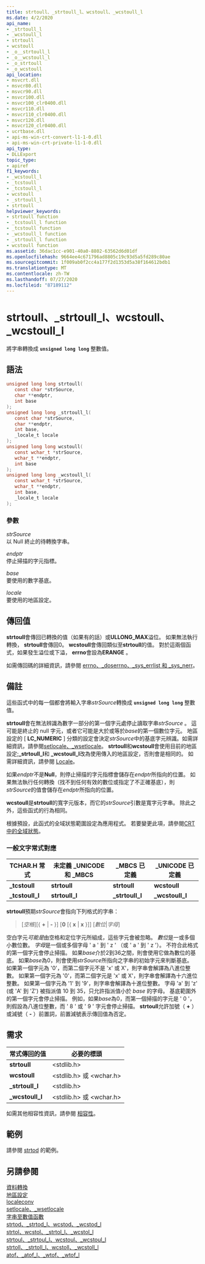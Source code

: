 ```yaml
---
title: strtoull、_strtoull_l、wcstoull、_wcstoull_l
ms.date: 4/2/2020
api_name:
- _strtoull_l
- _wcstoull_l
- strtoull
- wcstoull
- _o__strtoull_l
- _o__wcstoull_l
- _o_strtoull
- _o_wcstoull
api_location:
- msvcrt.dll
- msvcr80.dll
- msvcr90.dll
- msvcr100.dll
- msvcr100_clr0400.dll
- msvcr110.dll
- msvcr110_clr0400.dll
- msvcr120.dll
- msvcr120_clr0400.dll
- ucrtbase.dll
- api-ms-win-crt-convert-l1-1-0.dll
- api-ms-win-crt-private-l1-1-0.dll
api_type:
- DLLExport
topic_type:
- apiref
f1_keywords:
- _wcstoull_l
- _tcstoull
- _tcstoull_l
- wcstoull
- _strtoull_l
- strtoull
helpviewer_keywords:
- strtoull function
- _tcstoull_l function
- _tcstoull function
- _wcstoull_l function
- _strtoull_l function
- wcstoull function
ms.assetid: 36dac1cc-e901-40a0-8802-63562d6d01df
ms.openlocfilehash: 9664ee4c671796ad8805c19c93d5a5fd289c80ae
ms.sourcegitcommit: 1f009ab0f2cc4a177f2d1353d5a38f164612bdb1
ms.translationtype: MT
ms.contentlocale: zh-TW
ms.lasthandoff: 07/27/2020
ms.locfileid: "87189112"
---
```

# <a name="strtoull-_strtoull_l-wcstoull-_wcstoull_l"></a>strtoull、_strtoull_l、wcstoull、_wcstoull_l

將字串轉換成 **`unsigned long long`** 整數值。

## <a name="syntax"></a>語法

```C
unsigned long long strtoull(
   const char *strSource,
   char **endptr,
   int base
);
unsigned long long _strtoull_l(
   const char *strSource,
   char **endptr,
   int base,
   _locale_t locale
);
unsigned long long wcstoull(
   const wchar_t *strSource,
   wchar_t **endptr,
   int base
);
unsigned long long _wcstoull_l(
   const wchar_t *strSource,
   wchar_t **endptr,
   int base,
   _locale_t locale
);
```

### <a name="parameters"></a>參數

*strSource*<br/>
以 Null 終止的待轉換字串。

*endptr*<br/>
停止掃描的字元指標。

*base*<br/>
要使用的數字基底。

*locale*<br/>
要使用的地區設定。

## <a name="return-value"></a>傳回值

**strtoull**會傳回已轉換的值（如果有的話）或**ULLONG_MAX**溢位。 如果無法執行轉換， **strtoull**會傳回0。 **wcstoull**會傳回類似至**strtoull**的值。 對於這兩個函式，如果發生溢位或下溢， **errno**會設為**ERANGE** 。

如需傳回碼的詳細資訊，請參閱 [errno、_doserrno、_sys_errlist 和 _sys_nerr](../../c-runtime-library/errno-doserrno-sys-errlist-and-sys-nerr.md)。

## <a name="remarks"></a>備註

這些函式中的每一個都會將輸入字串*strSource*轉換成 **`unsigned long long`** 整數值。

**strtoull**會在無法辨識為數字一部分的第一個字元處停止讀取字串*strSource* 。 這可能是終止的 null 字元，或者它可能是大於或等於*base*的第一個數位字元。 地區設定的 [ **LC_NUMERIC** ] 分類的設定會決定*strSource*中的基底字元辨識。如需詳細資訊，請參閱[setlocale、_wsetlocale](setlocale-wsetlocale.md)。 **strtoull**和**wcstoull**會使用目前的地區設定;**_strtoull_l**和 **_wcstoull_l**改為使用傳入的地區設定，否則會是相同的。 如需詳細資訊，請參閱 [Locale](../../c-runtime-library/locale.md)。

如果*endptr*不是**Null**，則停止掃描的字元指標會儲存在*endptr*所指向的位置。 如果無法執行任何轉換（找不到任何有效的數位或指定了不正確基底），則*strSource*的值會儲存在*endptr*所指向的位置。

**wcstoull**是**strtoull**的寬字元版本，而它的*strSource*引數是寬字元字串。 除此之外，這些函式的行為相同。

根據預設，此函式的全域狀態範圍設定為應用程式。 若要變更此項，請參閱[CRT 中的全域狀態](../global-state.md)。

### <a name="generic-text-routine-mappings"></a>一般文字常式對應

|TCHAR.H 常式|未定義 _UNICODE 和 _MBCS|_MBCS 已定義|_UNICODE 已定義|
|---------------------|------------------------------------|--------------------|-----------------------|
|**_tcstoull**|**strtoull**|**strtoull**|**wcstoull**|
|**_tcstoull_l**|**strtoull_l**|**_strtoull_l**|**_wcstoull_l**|

**strtoull**預期*strSource*會指向下列格式的字串：

> [*空格*][{ **+** &#124; **-** }] [**0** [{ **x** &#124; **x** }]] [*數位*&#124;*字母*]

空白字元*可能是*由空格和定位字元所組成，這些字元會被忽略。 *數位*是一或多個小數位數。 *字母*是一個或多個字母 ' a ' 到 ' z ' （或 ' a ' 到 ' z '）。 不符合此格式的第一個字元會停止掃描。 如果*base*介於2到36之間，則會使用它做為數位的基底。 如果*base*為0，則會使用*strSource*所指向之字串的初始字元來判斷基底。 如果第一個字元為 '0'，而第二個字元不是 'x' 或 X'，則字串會解譯為八進位整數。 如果第一個字元為 '0'，而第二個字元是 'x' 或 X'，則字串會解譯為十六進位整數。 如果第一個字元為 '1' 到 '9'，則字串會解譯為十進位整數。 字母 'a' 到 'z' (或 'A' 到 'Z') 被指派值 10 到 35，只允許指派值小於 *base* 的字母。 基底範圍外的第一個字元會停止掃描。 例如，如果*base*為0，而第一個掃描的字元是 ' 0 '，則假設為八進位整數，而 ' 8 ' 或 ' 9 ' 字元會停止掃描。 **strtoull**允許加號（ **+** ）或減號（ **-** ）前置詞，前置減號表示傳回值為否定。

## <a name="requirements"></a>需求

|常式傳回的值|必要的標頭|
|-------------|---------------------|
|**strtoull**|\<stdlib.h>|
|**wcstoull**|\<stdlib.h> 或 \<wchar.h>|
|**_strtoull_l**|\<stdlib.h>|
|**_wcstoull_l**|\<stdlib.h> 或 \<wchar.h>|

如需其他相容性資訊，請參閱 [相容性](../../c-runtime-library/compatibility.md)。

## <a name="example"></a>範例

請參閱 [strtod](strtod-strtod-l-wcstod-wcstod-l.md) 的範例。

## <a name="see-also"></a>另請參閱

[資料轉換](../../c-runtime-library/data-conversion.md)<br/>
[地區設定](../../c-runtime-library/locale.md)<br/>
[localeconv](localeconv.md)<br/>
[setlocale、_wsetlocale](setlocale-wsetlocale.md)<br/>
[字串至數值函數](../../c-runtime-library/string-to-numeric-value-functions.md)<br/>
[strtod、_strtod_l、wcstod、_wcstod_l](strtod-strtod-l-wcstod-wcstod-l.md)<br/>
[strtol、wcstol、_strtol_l、_wcstol_l](strtol-wcstol-strtol-l-wcstol-l.md)<br/>
[strtoul、_strtoul_l、wcstoul、_wcstoul_l](strtoul-strtoul-l-wcstoul-wcstoul-l.md)<br/>
[strtoll、_strtoll_l、wcstoll、_wcstoll_l](strtoll-strtoll-l-wcstoll-wcstoll-l.md)<br/>
[atof、_atof_l、_wtof、_wtof_l](atof-atof-l-wtof-wtof-l.md)<br/>
